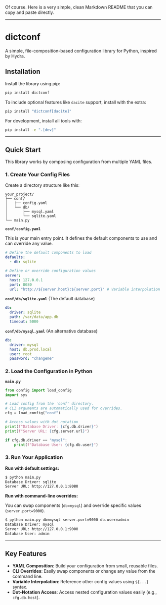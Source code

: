 Of course. Here is a very simple, clean Markdown README that you can copy and paste directly.

-----

# dictconf

A simple, file-composition-based configuration library for Python, inspired by Hydra.

## Installation

Install the library using pip:

```bash
pip install dictconf
```

To include optional features like `dacite` support, install with the extra:

```bash
pip install "dictconf[dacite]"
```

For development, install all tools with:

```bash
pip install -e ".[dev]"
```

-----

## Quick Start

This library works by composing configuration from multiple YAML files.

### 1\. Create Your Config Files

Create a directory structure like this:

```
your_project/
├── conf/
│   ├── config.yaml
│   └── db/
│       ├── mysql.yaml
│       └── sqlite.yaml
└── main.py
```

**`conf/config.yaml`**

This is your main entry point. It defines the default components to use and can override any value.

```yaml
# Define the default components to load
defaults:
  - db: sqlite

# Define or override configuration values
server:
  host: 127.0.0.1
  port: 8080
  url: "http://${server.host}:${server.port}" # Variable interpolation
```

**`conf/db/sqlite.yaml`** (The default database)

```yaml
db:
  driver: sqlite
  path: /var/data/app.db
  timeout: 5000
```

**`conf/db/mysql.yaml`** (An alternative database)

```yaml
db:
  driver: mysql
  host: db.prod.local
  user: root
  password: "changeme"
```

### 2\. Load the Configuration in Python

**`main.py`**

```python
from config import load_config
import sys

# Load config from the 'conf' directory.
# CLI arguments are automatically used for overrides.
cfg = load_config("conf")

# Access values with dot notation
print(f"Database Driver: {cfg.db.driver}")
print(f"Server URL: {cfg.server.url}")

if cfg.db.driver == "mysql":
    print(f"Database User: {cfg.db.user}")
```

### 3\. Run Your Application

**Run with default settings:**

```bash
$ python main.py
Database Driver: sqlite
Server URL: http://127.0.0.1:8080
```

**Run with command-line overrides:**

You can swap components (`db=mysql`) and override specific values (`server.port=9000`).

```bash
$ python main.py db=mysql server.port=9000 db.user=admin
Database Driver: mysql
Server URL: http://127.0.0.1:9000
Database User: admin
```

-----

## Key Features

  * **YAML Composition**: Build your configuration from small, reusable files.
  * **CLI Overrides**: Easily swap components or change any value from the command line.
  * **Variable Interpolation**: Reference other config values using `${...}` syntax.
  * **Dot-Notation Access**: Access nested configuration values easily (e.g., `cfg.db.host`).